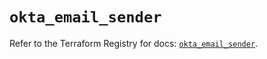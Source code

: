 # `okta_email_sender`

Refer to the Terraform Registry for docs: [`okta_email_sender`](https://registry.terraform.io/providers/okta/okta/4.16.0/docs/resources/email_sender).
